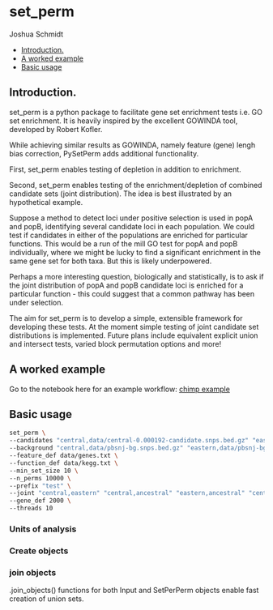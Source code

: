 set_perm
================
Joshua Schmidt

-   [Introduction.](#introduction)
-   [A worked example](#a-worked-example)
-   [Basic usage](#basic-usage)
## Introduction.

set_perm is a python package to facilitate gene set enrichment tests
i.e. GO set enrichment. It is heavily inspired by the excellent GOWINDA
tool, developed by Robert Kofler.

While achieving similar results as GOWINDA, namely feature (gene) lengh
bias correction, PySetPerm adds additional functionality.

First, set_perm enables testing of depletion in addition to enrichment.

Second, set_perm enables testing of the enrichment/depletion of
combined candidate sets (joint distribution). The idea is best
illustrated by an hypothetical example.

Suppose a method to detect loci under positive selection is used in popA
and popB, identifying several candidate loci in each population. We
could test if candidates in either of the populations are enriched for
particular functions. This would be a run of the mill GO test for popA and popB
individually, where we might be lucky to find a significant enrichment in the
same gene set for both taxa. But this is likely underpowered.

Perhaps a more interesting question, biologically and statistically, is to
ask if the joint distribution of popA and popB candidate loci is
enriched for a particular function - this could suggest that a common
pathway has been under selection.

The aim for set_perm is to develop a simple, extensible framework for
developing these tests. At the moment simple testing of joint candidate
set distributions is implemented. Future plans include equivalent
explicit union and intersect tests, varied block permutation options and
more!

## A worked example
Go to the notebook here for an example workflow: [chimp example](/test_anlaysis.ipynb)


## Basic usage
```bash
set_perm \  
--candidates "central,data/central-0.000192-candidate.snps.bed.gz" "eastern,data/eastern-0.000228-candidate.snps.bed.gz" "ancestral,data/ancestral-0.005-candidate.snps.bed.gz" \
--background "central,data/pbsnj-bg.snps.bed.gz" "eastern,data/pbsnj-bg.snps.bed.gz" "ancestral,data/ancestral-bg.bed.gz" \
--feature_def data/genes.txt \
--function_def data/kegg.txt \
--min_set_size 10 \
--n_perms 10000 \
--prefix "test" \
--joint "central,eastern" "central,ancestral" "eastern,ancestral" "central,eastern,ancestral" \
--gene_def 2000 \
--threads 10
```

### Units of analysis

### Create objects

### join objects
.join\_objects() functions for both Input and SetPerPerm objects enable
fast creation of union sets.


